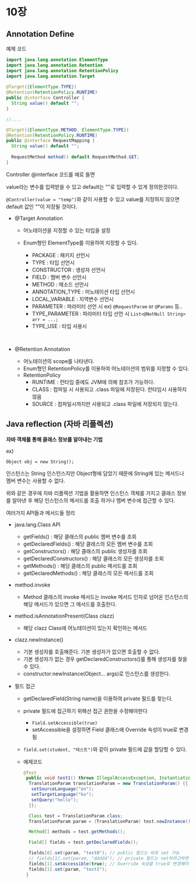 # 10장 

## Annotation Define 

예제 코드

```java
import java.lang.annotation.ElementType
import java.lang.annotation.Retention
import java.lang.annotation.RetentionPolicy
import java.lang.annotation.Target
  
@Target({ElementType.TYPE})
@Retention(RetentionPolicy.RUNTIME)
public @interface Controller {
  String value() default "";
}

//....

@Target({ElementType.METHOD, ElementType.TYPE})
@Retention(RetentionPolicy.RUNTIME)
public @interface RequestMapping {
  String value() default "";
  
  RequestMethod method() default RequestMethod.GET;
}
```

Controller @interface 코드를 예로 들면

value라는 변수를 입력받을 수 있고 default는 ""로 입력할 수 있게 정의한것이다.

`@Controller(value = "temp")`와 같이 사용할 수 있고 value를 지정하지 않으면 default 값인 ""이 저장될 것이다.



-  @Target Annotation

   -  어노테이션을 지정할 수 있는 타입을 설정

   -  Enum형인 ElementType를 이용하여 지정할 수 있다.

      -  PACKAGE : 패키지 선언시
      -  TYPE : 타입 선언시 
      -  CONSTRUCTOR : 생성자 선언시
      -  FIELD : 멤버 변수 선언시
      -  METHOD : 메소드 선언시
      -  ANNOTATION_TYPE : 어노테이션 타입 선언시
      -  LOCAL_VARIABLE : 지역변수 선언시
      -  PARAMETER : 파라미터 선언 시 ex) `@RequestParam` or `@Params` 등..
      -  TYPE_PARAMETER : 파라미터 타입 선언 시 `List<@NotNull String> arr = ...;`
      -  TYPE_USE : 타입 사용시

      ​

-  @Retention Annotation

   -  어노테이션의 scope를 나타낸다.
   -  Enum형인 RetentionPolicy를 이용하여 어노테이션의 범위를 지정할 수 있다.
   -  RetentionPolicy
      -  RUNTIME : 런타임 중에도 JVM에 의해 참조가 가능하다.
      -  CLASS : 컴파일 시 사용되고 .class 파일에 저장된다. 런타임시 사용하지 않음
      -  SOURCE : 컴파일시까지만 사용되고 .class 파일에 저장되지 않는다.





## Java reflection (자바 리플렉션)

**자바 객체를 통해 클래스 정보를 알아내는 기법**

ex)

`Object obj = new String();`

인스턴스는 String 인스턴스지만 Object형에 담았기 때문에 String에 있는 메서드나 멤버 변수는 사용할 수 없다.

위와 같은 경우에 자바 리플렉션 기법을 활용하면 인스턴스 객체를 가지고 클래스 정보를 알아낸 후 해당 인스턴스의 메서드를 호출 하거나 멤버 변수에 접근할 수 있다.



여러가지 API들과 메서드들 정리

-  java.lang.Class API

   -  getFields() : 해당 클래스의 public 멤버 변수를 조회
   -  getDeclaredFields() : 해당 클래스의 모든 멤버 변수를 조회
   -  getConstructors() : 해당 클래스의 public 생성자를 조회
   -  getDeclaredConstructors() : 해당 클래스의 모든 생성자를 조회
   -  getMethods() : 해당 클래스의 public 메서드를 조회
   -  getDeclaredMethods() : 해당 클래스의 모든 메서드를 조회

-  method.invoke

   -  Method 클래스의 invoke 메서드는 invoke 메서드 인자로 넘어온 인스턴스의 해당 메서드가 있으면 그 메서드를 호출한다.

-  method.isAnnotationPresent(Class clazz)

   -  해당 clazz Class에 어노테이션이 있는지 확인하는 메서드

-  clazz.newInstance()

   -  기본 생성자를 호출해준다. 기본 생성자가 없으면 호출할 수 없다.
   -  기본 생성자가 없는 경우 getDeclaredConstructors()를 통해 생성자를 찾을 수 있다.
   -  constructor.newInstance(Object... args)로 인스턴스를 생성한다.

-  필드 접근

   -  getDeclaredField(String name)을 이용하여 private 필드를 찾는다.

   -  private 필드에 접근하기 위해선 접근 권한을 수정해야한다

      -  `Field.setAccessible(true)`
      -  setAccessible을 설정하면 Field 클래스에 Override 속성이 true로 변경됨

   -  `field.set(student, "테스트")`와 같이 private 필드에 값을 할당할 수 있다.

   -  예제코드

      ```java
      @Test
       public void test1() throws IllegalAccessException, InstantiationException {
        TranslationParam translationParam = new TranslationParam() {{
         setSourceLanguage("en");
         setTargetLanguage("ko");
         setQuery("hello");
        }};

        Class test = TranslationParam.class;
        TranslationParam param = (TranslationParam) test.newInstance();

        Method[] methods = test.getMethods();

        Field[] fields = test.getDeclaredFields();

        fields[0].set(param, "test0"); // public 필드는 바로 set 가능
        // fields[1].set(param, "ddddd"); // private 필드는 set하려고하면 IllegalAccessException 발생
        fields[1].setAccessible(true); // Override 속성을 true로 변경해야 함
        fields[1].set(param, "test1");
       }
      ```

      ​








